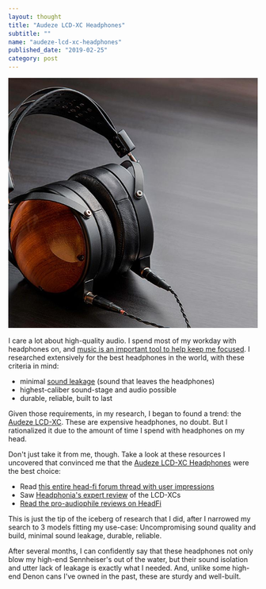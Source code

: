 ```yaml
---
layout: thought
title: "Audeze LCD-XC Headphones"
subtitle: ""
name: "audeze-lcd-xc-headphones"
published_date: "2019-02-25"
category: post
---
```


![Audeze LCD-XC Headphones](/assets/images/audeze-lcd-xc.jpg)

I care a lot about high-quality audio. I spend most of my workday with
headphones on, and [music is an important tool to help keep me
focused](/thought/flow-playlist). I researched extensively for the best
headphones in the world, with these criteria in mind:

- minimal [sound leakage][leakage] (sound that leaves the headphones)
- highest-caliber sound-stage and audio possible
- durable, reliable, built to last

Given those requirements, in my research, I began to found a trend: the [Audeze
LCD-XC][amzn]. These are expensive headphones, no doubt. But I rationalized it
due to the amount of time I spend with headphones on my head.

Don't just take it from me, though. Take a look at these resources I uncovered
that convinced me that the [Audeze LCD-XC Headphones][amzn] were the best
choice:

- Read [this entire head-fi forum thread with user impressions][forum]
- Saw [Headphonia's expert review][headphonia] of the LCD-XCs
- [Read the pro-audiophile reviews on HeadFi][headfi-reviews]

This is just the tip of the iceberg of research that I did, after I narrowed
my search to 3 models fitting my use-case: Uncompromising sound quality and
build, minimal sound leakage, durable, reliable.

After several months, I can confidently say that these headphones not only blow
my high-end Sennheiser's out of the water, but their sound isolation and utter
lack of leakage is exactly what I needed. And, unlike some high-end Denon cans
I've owned in the past, these are sturdy and well-built.

[amzn]: https://amzn.to/2Ew6MsL
[forum]: https://www.head-fi.org/threads/audeze-lcd-xc.691151/
[headphonia]: https://www.headfonia.com/time-go-closed-back-audeze-lcd-xc/
[headfi-reviews]: https://www.head-fi.org/showcase/audeze-lcd-xc.16792/reviews
[leakage]: https://www.rtings.com/headphones/tests/isolation/sound-leakage
